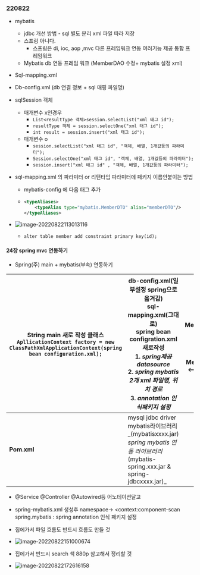 ### 220822

- mybatis

  - jdbc 개선 방법 - sql 별도 분리 xml 파일 따라 저장
  - 스프링 아니다.
    - 스프링은 di, ioc, aop ,mvc 다른 프레임워크 연동 여러기능 제공 통합 프레임워크
  - Mybatis db 연동 프레임 워크 (MemberDAO 수정+ mybatis 설정 xml)

- Sql-mapping.xml

- Db-config.xml (db 연결 정보 + sql 매핑 파일명)

- sqlSession 객체

  - 매개변수 x인경우
    - `List<resultType 객체>session.selectList("xml 태그 id");`
    - `resultType 객체 = session.selectOne("xml 태그 id");`
    - `int result = session.insert("xml 태그 id");`
  - 매개변수 o
    - `session.selectList("xml 태그 id", "객체, 배열, 1개값등의 파라미터");`
    - `Session.selectOne("xml 태그 id", "객체, 배열, 1개값등의 파라미터");`
    - `session.insert("xml 태그 id" , "객체, 배열, 1개값등의 파라미터");`

- sql-mapping.xml 의 파라미터 or 리턴타입 파라미터에 패키지 이름안붙이는 방법

  - mybatis-config 에 다음 태그 추가

  - ```xml
    <typeAliases>
    	<typeAlias type="mybatis.MemberDTO" alias="memberDTO"/>
    </typeAliases>
    ```

- ![image-20220822113013116](/Users/choiyoonseo/Desktop/TIL/03_Backend/수업필기/220822.assets/image-20220822113013116.png)
  - ​	`alter table member add constraint primary key(id);`



#### 24장 spring mvc 연동하기

- Spring(주) main + mybatis(부속) 연동하기

| String main 새로 작성 클래스<br>`ApllicationContext factory = new ClassPathXmlApplicationContext(spring bean configuration.xml);` | db-config.xml(일부설정 spring으로 옮겨감)<br>sql-mapping.xml(그대로)<br>spring bean configration.xml 새로작성<br>1. _spring제공 datasource_<br>2. _spring mybatis 2개 xml 파일명, 위치 경로_<br>3. _annotation 인식패키지 설정_ | @Service<br>MemberServiceImpl<br>@Autowired<br>@Repository<br>MemberDAO<br>@Component<br>MemberDTO:Select <--> Insert, Update |
| ------------------------------------------------------------ | ------------------------------------------------------------ | ------------------------------------------------------------ |
| __Pom.xml__                                                  | mysql jdbc driver<br>mybatis라이브러리_(mybatisxxxx.jar)_<br>spring mybatis 연동 라이브러리_(mybatis-spring.xxx.jar & spring-jdbcxxxx.jar)_ |                                                              |

- @Service @Controller @Autowired등 어노테이션달고
- spring-mybatis.xml 생성후 namespace-> <context:component-scan spring.mybatis : spring annotation 인식 패키지 설정
- 집에가서 파일 흐름도 반드시 흐름도 만들 것
- ![image-20220822151000674](/Users/choiyoonseo/Desktop/TIL/03_Backend/수업필기/220822.assets/image-20220822151000674.png)

- 집에가서 반드시 search 책 880p 참고해서 정리할 것
- ![image-20220822172616158](/Users/choiyoonseo/Desktop/TIL/03_Backend/수업필기/220822.assets/image-20220822172616158.png)